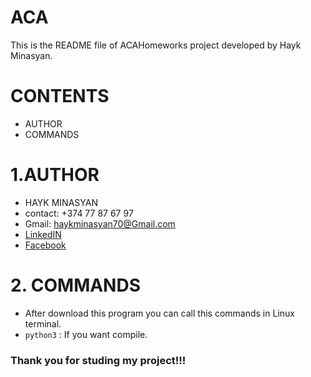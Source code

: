 # ACA
This is the README file of ACAHomeworks project developed by Hayk Minasyan.

# CONTENTS

* AUTHOR
* COMMANDS


# 1.AUTHOR

 * HAYK MINASYAN
 * contact: +374 77 87 67 97
 * Gmail:   haykminasyan70@Gmail.com
 * [ LinkedIN ]( http://www.linkedin.com/in/hayk-minasyan-8b228620a)
 * [ Facebook ]( http://www.facebook.com/hayk.minasyan.1042 )

# 2. COMMANDS

* After download this program you can call this commands in Linux terminal.
* `python3` : If you want compile.


### Thank you for studing my project!!!

